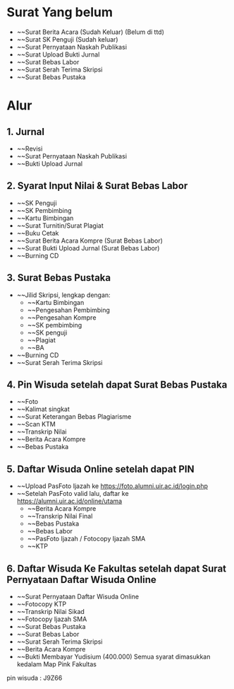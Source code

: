 # Surat Yang belum
- ~~Surat Berita Acara (Sudah Keluar) (Belum di ttd)
- ~~Surat SK Penguji (Sudah keluar)
- ~~Surat Pernyataan Naskah Publikasi
- ~~Surat Upload Bukti Jurnal
- ~~Surat Bebas Labor
- ~~Surat Serah Terima Skripsi
- ~~Surat Bebas Pustaka

# Alur
## 1. Jurnal
- ~~Revisi
- ~~Surat Pernyataan Naskah Publikasi
- ~~Bukti Upload Jurnal

## 2. Syarat Input Nilai & Surat Bebas Labor
- ~~SK Penguji
- ~~SK Pembimbing
- ~~Kartu Bimbingan
- ~~Surat Turnitin/Surat Plagiat
- ~~Buku Cetak
- ~~Surat Berita Acara Kompre (Surat Bebas Labor)
- ~~Surat Bukti Upload Jurnal (Surat Bebas Labor)
- ~~Burning CD

## 3. Surat Bebas Pustaka
- ~~Jilid Skripsi, lengkap dengan:
	- ~~Kartu Bimbingan
	- ~~Pengesahan Pembimbing
	- ~~Pengesahan Kompre
	- ~~SK pembimbing
	- ~~SK penguji
	- ~~Plagiat
	- ~~BA
- ~~Burning CD
- ~~Surat Serah Terima Skripsi

## 4. Pin Wisuda setelah dapat Surat Bebas Pustaka
- ~~Foto
- ~~Kalimat singkat
- ~~Surat Keterangan Bebas Plagiarisme
- ~~Scan KTM
- ~~Transkrip Nilai
- ~~Berita Acara Kompre
- ~~Bebas Pustaka

## 5. Daftar Wisuda Online setelah dapat PIN
- ~~Upload PasFoto Ijazah ke https://foto.alumni.uir.ac.id/login.php
- ~~Setelah PasFoto valid lalu, daftar ke https://alumni.uir.ac.id/online/utama
	- ~~Berita Acara Kompre
	- ~~Transkrip Nilai Final
	- ~~Bebas Pustaka
	- ~~Bebas Labor
	- ~~PasFoto Ijazah / Fotocopy Ijazah SMA
	- ~~KTP

## 6. Daftar Wisuda Ke Fakultas setelah dapat Surat Pernyataan Daftar Wisuda Online
- ~~Surat Pernyataan Daftar Wisuda Online
- ~~Fotocopy KTP
- ~~Transkrip Nilai Sikad
- ~~Fotocopy Ijazah SMA
- ~~Surat Bebas Pustaka
- ~~Surat Bebas Labor
- ~~Surat Serah Terima Skripsi
- ~~Berita Acara Kompre
- ~~Bukti Membayar Yudisium (400.000)
Semua syarat dimasukkan kedalam Map Pink Fakultas



pin wisuda : J9Z66